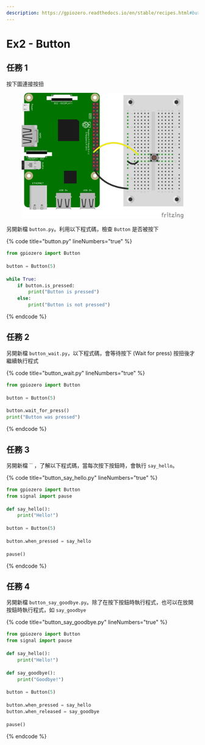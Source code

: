 ```yaml
---
description: https://gpiozero.readthedocs.io/en/stable/recipes.html#button
---
```


# Ex2 - Button

## 任務 1

按下圖連接按扭

<figure><img src="../.gitbook/assets/button.png" alt=""><figcaption></figcaption></figure>

另開新檔 `button.py`。利用以下程式碼，檢查 `Button` 是否被按下

{% code title="button.py" lineNumbers="true" %}
```python
from gpiozero import Button

button = Button(5)

while True:
    if button.is_pressed:
        print("Button is pressed")
    else:
        print("Button is not pressed")
```
{% endcode %}

## 任務 2

另開新檔 `button_wait.py`，以下程式碼，會等待按下 (Wait for press) 按扭後才繼續執行程式

{% code title="button_wait.py" lineNumbers="true" %}
```python
from gpiozero import Button

button = Button(5)

button.wait_for_press()
print("Button was pressed")
```
{% endcode %}

## 任務 3

另開新檔 `` ，了解以下程式碼，當每次按下按鈕時，會執行 `say_hello`。

{% code title="button_say_hello.py" lineNumbers="true" %}
```python
from gpiozero import Button
from signal import pause

def say_hello():
    print("Hello!")

button = Button(5)

button.when_pressed = say_hello

pause()
```
{% endcode %}

## 任務 4

另開新檔 `button_say_goodbye.py`。除了在按下按鈕時執行程式，也可以在放開按鈕時執行程式，如 `say_goodbye`

{% code title="button_say_goodbye.py" lineNumbers="true" %}
```python
from gpiozero import Button
from signal import pause

def say_hello():
    print("Hello!")

def say_goodbye():
    print("Goodbye!")

button = Button(5)

button.when_pressed = say_hello
button.when_released = say_goodbye

pause()
```
{% endcode %}
